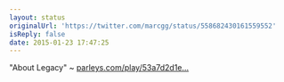 ```yaml
---
layout: status
originalUrl: 'https://twitter.com/marcgg/status/558682430161559552'
isReply: false
date: 2015-01-23 17:47:25
---
```


"About Legacy" ~ [parleys.com/play/53a7d2d1e…](https://www.parleys.com/play/53a7d2d1e4b0543940d9e570/chapter45/about)
